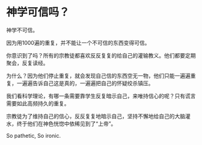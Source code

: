 # 神学可信吗？

神学不可信。

因为用1000遍的重复，并不能让一个不可信的东西变得可信。

你意识到了吗？所有的宗教徒都喜欢反反复复的给自己的灌输教义。他们都要定期聚会，反复读经。

为什么？因为他们停止重复，就会发现自己信的东西空无一物，他们只能一遍遍重复，一遍遍告诉自己这是真的，一遍遍把自己的怀疑绞杀镇压。

我们看科学理论，有哪一条需要靠学生反复暗示自己，来唯持信心的呢？只有谎言需要如此高频持久的重复。

宗教徒为了维持自己的信心，反反复复地暗示自己，坚持不懈地给自己的大脑灌水，终于他们在神色恍惚中依稀见到了“上帝”。

So pathetic, So ironic.